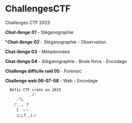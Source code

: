 # ChallengesCTF
 Challenges CTF 2023

***Chat-llenge 01***
		- Stéganographie
		
****Chat-llenge 02***
		- Stéganographie
		- Observation
	
**Chat-llenge 03**
		- Métadonnées
	
**Chat-llenge 04**
		- Stéganographie
		- Brute force
		- Encodage
	
**Challenge difficile raid 05**
		- Forensic
		
**Challenge web 06-07-08**
		- Web
		- Encodage
```		
  Défis CTF créés en 2023
            /
     ／l、            
   （ﾟ､ ｡ ７         
     l  ~ヽ       
     じしf_,)ノ
```		
